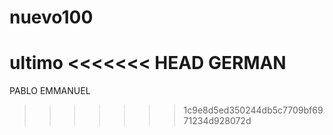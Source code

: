 # nuevo100
ultimo
<<<<<<< HEAD
GERMAN
=======
PABLO
EMMANUEL
>>>>>>> 1c9e8d5ed350244db5c7709bf6971234d928072d
